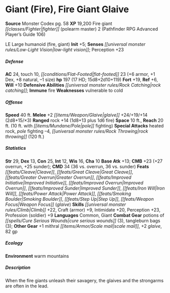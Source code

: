 ﻿---
cssclass: [monsters]
title1: Giant (Fire), Fire Giant Glaive
title2: Fire Giant Glaive
CR: 12
sources:
- name: Monster Codex
  page: 58
  link: http://paizo.com/products/btpy9926?Pathfinder-Roleplaying-Game-Monster-Codex
XP: 19200
race: Fire
classes:
- giant fighter (polearm master) 2 (Pathfinder RPG Advanced Player's Guide 106)
alignment: LE
size: Large
type: humanoid
subtypes:
- fire
- giant
initiative:
  bonus: 5
senses:
  low-light vision: true
AC:
  AC: 24
  touch: 10
  flat_footed: 23
  components:
    armor: 6
    dex: 1
    natural: 8
    size: -1
HP:
  HP: 197
  long: 15d8+2d10+119
  HD: 17
saves:
  fort: 19
  ref: 6
  will: 10
defensive_abilities:
- rock catching
immunities:
- fire
weaknesses:
- vulnerable to cold
speeds:
  base: 40
attacks:
  melee:
  - - text: +2 glaive +24/+19/+14 (2d8+15/×3)
      entries:
      - - damage: 2d8+15
          crit_multiplier: 3
      attack: +2 glaive
      bonus:
      - 24
      - 19
      - 14
  ranged:
  - - text: rock +14 (1d8+13 plus 1d6 fire)
      entries:
      - - damage: 1d8+13
        - damage: 1d6
          type: fire
      attack: rock
      bonus:
      - 14
  special:
  - heated rock
  - pole fighting -4
  - rock throwing (120 ft.)
space: 10
reach: 20
reach_other: 10 ft. with pole fighting
ability_scores:
  STR: 29
  DEX: 13
  CON: 25
  INT: 12
  WIS: 16
  CHA: 10
BAB: 13
CMB: 23
CMB_other: +27 overrun, +25 sunder
CMD: 34
CMD_other: 36 vs. overrun, 36 vs. sunder
feats:
- name: Cleave
- name: Great Cleave
- name: Greater Overrun
- name: Improved Initiative
- name: Improved Overrun
- name: Improved Sunder
- name: Iron Will
- name: Power Attack
- name: Smoking Boulder
- name: Step Up
- name: Weapon Focus (glaive)
skills:
  Climb: 22
  Craft (armor): 9
  Intimidate: 20
  Perception: 23
  Profession (soldier): 9
languages:
- Common
- Giant
gear:
  combat:
  - potions of cure serious wounds (3)
  - tangleburn bags (3)
  other:
  - +1 mithral scale mail
  - +2 glaive
  - 82 gp
ecology:
  environment: warm mountains
desc_long: When the fire giants unleash their savagery, the glaives and the strongarms
  are often in the lead.

---

# Giant (Fire), Fire Giant Glaive

**Source** Monster Codex pg. 58
**XP** 19,200
Fire giant _[[classes/Fighter|fighter]]_ (polearm master) 2 (Pathfinder RPG Advanced Player’s Guide 106)

LE Large humanoid (fire, giant)
**Init** +5; **Senses** _[[universal monster rules/Low-Light Vision|low-light vision]]_; Perception +23

##### Defense

**AC** 24, touch 10, _[[conditions/Flat-Footed|flat-footed]]_ 23 (+6 armor, +1 Dex, +8 natural, –1 size)
**hp** 197 (17 HD; 15d8+2d10+119)
**Fort** +19, **Ref** +6, **Will** +10
**Defensive Abilities** _[[universal monster rules/Rock Catching|rock catching]]_; **Immune** fire
**Weaknesses** vulnerable to cold

##### Offense
**Speed** 40 ft.
**Melee** +2 _[[items/Weapon/Glaive|glaive]]_ +24/+19/+14 (2d8+15/×3)
**Ranged** rock +14 (1d8+13 plus 1d6 fire)
**Space** 10 ft., **Reach** 20 ft. (10 ft. with _[[items/Mundane/Pole|pole]]_ fighting)
**Special Attacks** heated rock, _pole_ fighting –4, _[[universal monster rules/Rock Throwing|rock throwing]]_ (120 ft.)

##### Statistics
**Str** 29, **Dex** 13, **Con** 25, **Int** 12, **Wis** 16, **Cha** 10
**Base Atk** +13; **CMB** +23 (+27 overrun, +25 sunder); **CMD** 34 (36 vs. overrun, 36 vs. sunder)
**Feats** _[[feats/Cleave|Cleave]]_, _[[feats/Great Cleave|Great Cleave]]_, _[[feats/Greater Overrun|Greater Overrun]]_, _[[feats/Improved Initiative|Improved Initiative]]_, _[[feats/Improved Overrun|Improved Overrun]]_, _[[feats/Improved Sunder|Improved Sunder]]_, _[[feats/Iron Will|Iron Will]]_, _[[feats/Power Attack|Power Attack]]_, _[[feats/Smoking Boulder|Smoking Boulder]]_, _[[feats/Step Up|Step Up]]_, _[[feats/Weapon Focus|Weapon Focus]]_ (_glaive_)
**Skills** _[[universal monster rules/Climb|Climb]]_ +22, Craft (armor) +9, Intimidate +20, Perception +23, Profession (soldier) +9
**Languages** Common, Giant
**Combat Gear** potions of _[[spells/Cure Serious Wounds|cure serious wounds]]_ (3), tangleburn bags (3); **Other Gear** +1 mithral _[[items/Armor/Scale mail|scale mail]]_, +2 _glaive_, 82 gp

##### Ecology

**Environment** warm mountains

##### Description

When the fire giants unleash their savagery, the glaives and the strongarms are often in the lead.